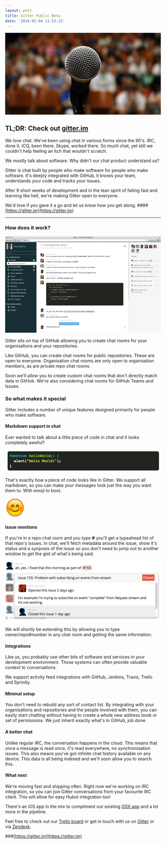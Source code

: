 ```yaml
---
layout: post
title: Gitter Public Beta
date: '2014-02-04 11:53:15'
---
```


![Announcement](/images/2014/May/mic--1-.jpg)

## TL;DR: Check out [gitter.im](https://gitter.im)

We love chat. We've been using chat in various forms since the 90's. IRC, done it. ICQ, been there. Skype, worked there. So much chat, yet still we couldn't help feeling an itch that wouldn't scratch.

We mostly talk about software. Why didn't our chat product understand us?

Gitter is chat built by people who make software for people who make software. It's deeply integrated with GitHub, it knows your team, understands your code and tracks your issues.

After 9 short weeks of development and in the lean spirit of failing fast and learning like hell, we're making Gitter open to everyone.

We'd love if you gave it a go and let us know how you get along.
####[https://gitter.im](https://gitter.im)

------
<!--more-->
### How does it work?

![Gitter Screenshot](/images/2014/May/screenshot_small.png)

Gitter sits on top of GitHub allowing you to create chat rooms for your organisations and your repositories.

Like GitHub, you can create chat rooms for public repositories. These are open to everyone. Organisation chat rooms are only open to organisation members, as are private repo chat rooms.

Soon we'll allow you to create custom chat rooms that don't directly match data in GitHub. We're also considering chat rooms for GitHub Teams and Issues.

### So what makes it special
Gitter includes a number of unique features designed primarily for people who make software.

#### Markdown support in chat
Ever wanted to talk about a little piece of code in chat and it looks completely aweful?

![Code snippet](/images/2014/May/helloWorld.png)

That's exactly how a piece of code looks like in Gitter. We support all markdown, so you can make your messages look just the way you want them to. With emoji to boot.

![Smile](/images/2014/May/smile.png)

#### Issue mentions
If you're in a repo chat room and you type **#** you'll get a typeahead list of that repo's issues. In chat, we'll fetch metadata around the issue, show it's status and a synposis of the issue so you don't need to jump out to another window to get the gist of what's being said.

![Issue example](/images/2014/May/issue.png)

We will shortly be extending this by allowing you to type owner/repo#number in any chat room and getting the same information.

#### Integrations
Like us, you probably use other bits of software and services in your development environment. Those systems can often provide valuable context to conversations.

We support activity feed integrations with GitHub, Jenkins, Travis, Trello and Sprintly.

#### Minimal setup
You don't need to rebuild any sort of contact list. By integrating with your organisations and repositories and the people involved with them, you can easily start chatting without having to create a whole new address book or set of permissions. We just inherit exactly what's in GitHub, job done.

#### A better chat

Unlike regular IRC, the conversation happens in the cloud. This means that once a message is read once, it's read everywhere, no synchronisation issues. This also means you've got infinite chat history available on any device. This data is all being indexed and we'll soon allow you to search this.

#### What next
We're moving fast and shipping often. Right now we're working on IRC integration, so you can join Gitter conversations from your favourite IRC client. This will allow for easy Hubot integration too!

There's an iOS app in the mix to compliment our existing [OSX app](https://gitter.im/apps) and a lot more in the pipeline.

Feel free to check out our [Trello board](https://trello.com/b/ghYXB9rc/gitter-dev) or get in touch with us on [Gitter](https://gitter.im/gitterHQ/gitter) or via [Zendesk](http://gitter.zendesk.com).

###[https://gitter.im](https://gitter.im)

